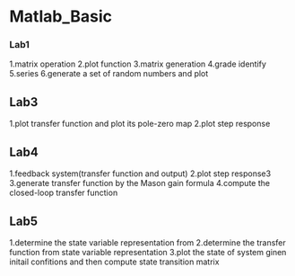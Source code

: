 # Matlab_Basic

### Lab1
1.matrix operation
2.plot function
3.matrix generation
4.grade identify
5.series
6.generate a set of random numbers and plot

## Lab3
1.plot transfer function and plot its pole-zero map
2.plot step response

## Lab4
1.feedback system(transfer function and output)
2.plot step response3
3.generate transfer function by the Mason gain formula
4.compute the closed-loop transfer 
function

## Lab5
1.determine the state variable representation from 
2.determine the transfer function from state variable representation
3.plot the state of system ginen initail confitions and then compute state transition matrix







